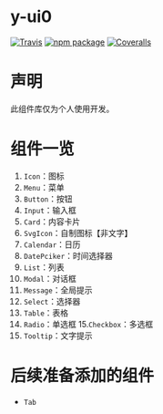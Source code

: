 # y-ui0

[![Travis][build-badge]][build]
[![npm package][npm-badge]][npm]
[![Coveralls][coveralls-badge]][coveralls]

[build-badge]: https://img.shields.io/travis/user/repo/master.png?style=flat-square
[build]: https://travis-ci.org/user/repo

[npm-badge]: https://img.shields.io/npm/v/npm-package.png?style=flat-square
[npm]: https://www.npmjs.org/package/npm-package

[coveralls-badge]: https://img.shields.io/coveralls/user/repo/master.png?style=flat-square
[coveralls]: https://coveralls.io/github/user/repo

# 声明
此组件库仅为个人使用开发。

# 组件一览
1. `Icon`：图标
2. `Menu`：菜单
3. `Button`：按钮
4. `Input`：输入框
5. `Card`：内容卡片
6. `SvgIcon`：自制图标【非文字】
7. `Calendar`：日历
8. `DatePciker`：时间选择器
9. `List`：列表
10. `Modal`：对话框
11. `Message`：全局提示
12. `Select`：选择器
13. `Table`：表格
14. `Radio`：单选框
15.`Checkbox`：多选框
16. `Tooltip`：文字提示

# 后续准备添加的组件
- `Tab`
